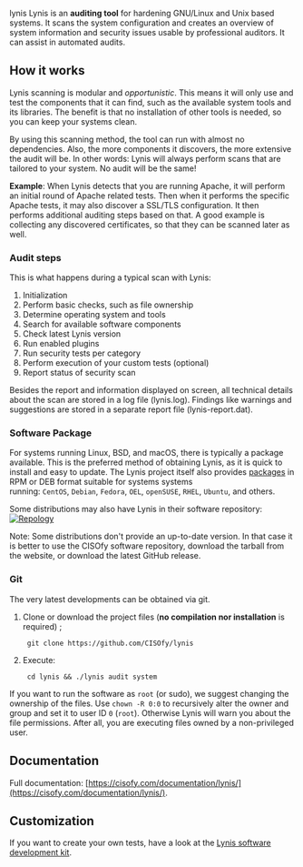 

lynis Lynis is an **auditing tool** for hardening GNU/Linux and Unix based systems. It scans the system configuration and creates an overview of system information and security issues usable by professional auditors. It can assist in automated audits.

## How it works

Lynis scanning is modular and _opportunistic_. This means it will only use and test the components that it can find, such as the available system tools and its libraries. The benefit is that no installation of other tools is needed, so you can keep your systems clean.

By using this scanning method, the tool can run with almost no dependencies. Also, the more components it discovers, the more extensive the audit will be. In other words: Lynis will always perform scans that are tailored to your system. No audit will be the same!

**Example**: When Lynis detects that you are running Apache, it will perform an initial round of Apache related tests. Then when it performs the specific Apache tests, it may also discover a SSL/TLS configuration. It then performs additional auditing steps based on that. A good example is collecting any discovered certificates, so that they can be scanned later as well.

### Audit steps

This is what happens during a typical scan with Lynis:

1. Initialization
2. Perform basic checks, such as file ownership
3. Determine operating system and tools
4. Search for available software components
5. Check latest Lynis version
6. Run enabled plugins
7. Run security tests per category
8. Perform execution of your custom tests (optional)
9. Report status of security scan

Besides the report and information displayed on screen, all technical details about the scan are stored in a log file (lynis.log). Findings like warnings and suggestions are stored in a separate report file (lynis-report.dat).

### Software Package

For systems running Linux, BSD, and macOS, there is typically a package available. This is the preferred method of obtaining Lynis, as it is quick to install and easy to update. The Lynis project itself also provides [packages](https://packages.cisofy.com/) in RPM or DEB format suitable for systems systems running: `CentOS`, `Debian`, `Fedora`, `OEL`, `openSUSE`, `RHEL`, `Ubuntu`, and others.

Some distributions may also have Lynis in their software repository: [![Repology](https://camo.githubusercontent.com/ff801ebe2bcdf4aa6e0c2f7a27ef869ffeecb0b5e641eab0b706785fdf61bd20/68747470733a2f2f7265706f6c6f67792e6f72672f62616467652f74696e792d7265706f732f6c796e69732e737667)](https://repology.org/project/lynis/versions)

Note: Some distributions don't provide an up-to-date version. In that case it is better to use the CISOfy software repository, download the tarball from the website, or download the latest GitHub release.

### Git

The very latest developments can be obtained via git.

1. Clone or download the project files (**no compilation nor installation** is required) ;
    
    ```
     git clone https://github.com/CISOfy/lynis
    ```

2. Execute:

    ```
     cd lynis && ./lynis audit system
    ```


If you want to run the software as `root` (or sudo), we suggest changing the ownership of the files. Use `chown -R 0:0` to recursively alter the owner and group and set it to user ID `0` (`root`). Otherwise Lynis will warn you about the file permissions. After all, you are executing files owned by a non-privileged user.

## Documentation

Full documentation: [https://cisofy.com/documentation/lynis/](https://cisofy.com/documentation/lynis/).

## Customization

If you want to create your own tests, have a look at the [Lynis software development kit](https://github.com/CISOfy/lynis-sdk).